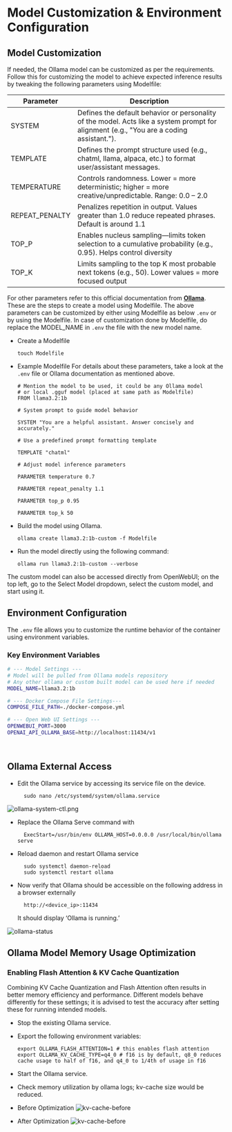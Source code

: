 # Model Customization & Environment Configuration

## Model Customization 
If needed, the Ollama model can be customized as per the requirements. Follow this for customizing the model to achieve expected inference results by tweaking the following parameters using Modelfile: 

| Parameter                                               | Description                |
|---------------------------------------------------------|----------------------------|
| SYSTEM                                                  | Defines the default behavior or personality of the model. Acts like a system prompt for alignment (e.g., "You are a coding assistant.").  |
| TEMPLATE                                                | Defines the prompt structure used (e.g., chatml, llama, alpaca, etc.) to format user/assistant messages.   |
| TEMPERATURE                                             | Controls randomness. Lower = more deterministic; higher = more creative/unpredictable. Range: 0.0 – 2.0  |
| REPEAT_PENALTY                                          | Penalizes repetition in output. Values greater than 1.0 reduce repeated phrases. Default is around 1.1  |
| TOP_P                                                   | Enables nucleus sampling—limits token selection to a cumulative probability (e.g., 0.95). Helps control diversity  |
| TOP_K                                                   | Limits sampling to the top K most probable next tokens (e.g., 50). Lower values = more focused output  |

For other parameters refer to this official documentation from [**Ollama**](https://github.com/ollama/ollama/blob/main/docs/modelfile.md). These are the steps to create a model using Modelfile. The above parameters can be customized by either using Modelfile as below ```.env``` or by using the Modelfile. In case of customization done by Modelfile, do replace the MODEL_NAME in ```.env``` the file with the new model name.

- Create a Modelfile

    ```
    touch Modelfile
    ```

- Example Modelfile
  For details about these parameters, take a look at the ```.env``` file or Ollama documentation as mentioned above.
  ```
  # Mention the model to be used, it could be any Ollama model 
  # or local .gguf model (placed at same path as Modelfile)
  FROM llama3.2:1b

  # System prompt to guide model behavior 

  SYSTEM "You are a helpful assistant. Answer concisely and accurately." 

  # Use a predefined prompt formatting template 

  TEMPLATE "chatml" 

  # Adjust model inference parameters 

  PARAMETER temperature 0.7 

  PARAMETER repeat_penalty 1.1 

  PARAMETER top_p 0.95 

  PARAMETER top_k 50 
  ```

- Build the model using Ollama. 
  ```
  ollama create llama3.2:1b-custom -f Modelfile 
  ```

- Run the model directly using the following command: 
  ```
  ollama run llama3.2:1b-custom --verbose
  ```  

The custom model can also be accessed directly from OpenWebUI; on the top left, go to the Select Model dropdown, select the custom model, and start using it. 


## Environment Configuration

The `.env` file allows you to customize the runtime behavior of the container using environment variables.

### Key Environment Variables
``` bash
# --- Model Settings ---
# Model will be pulled from Ollama models repository
# Any other ollama or custom built model can be used here if needed
MODEL_NAME=llama3.2:1b

# --- Docker Compose File Settings---
COMPOSE_FILE_PATH=./docker-compose.yml

# --- Open Web UI Settings ---
OPENWEBUI_PORT=3000
OPENAI_API_OLLAMA_BASE=http://localhost:11434/v1

 
```

## Ollama External Access
- Edit the Ollama service by accessing its service file on the device.
  ```
    sudo nano /etc/systemd/system/ollama.service
  ```
![ollama-system-ctl.png](..%2Fdata%2Fimages%2Follama-system-ctl.png)

- Replace the Ollama Serve command with
  ```
    ExecStart=/usr/bin/env OLLAMA_HOST=0.0.0.0 /usr/local/bin/ollama serve
  ```
- Reload daemon and restart Ollama service
  ```
    sudo systemctl daemon-reload
    sudo systemctl restart ollama
  ```
- Now verify that Ollama should be accessible on the following address in a browser externally
  ```
    http://<device_ip>:11434
  ```
  It should display ‘Ollama is running.’ 

![ollama-status](..%2Fdata%2Fimages%2Follama-status.png)

## Ollama Model Memory Usage Optimization

### Enabling Flash Attention & KV Cache Quantization

Combining KV Cache Quantization and Flash Attention often results in better memory efficiency and performance. Different models behave differently for these settings; it is advised to test the accuracy after setting these for running intended models.


- Stop the existing Ollama service. 
- Export the following environment variables:
  ```
  export OLLAMA_FLASH_ATTENTION=1 # this enables flash attention
  export OLLAMA_KV_CACHE_TYPE=q4_0 # f16 is by default, q8_0 reduces cache usage to half of f16, and q4_0 to 1/4th of usage in f16
  ```
- Start the Ollama service. 
- Check memory utilization by ollama logs; kv-cache size would be reduced. 
- Before Optimization
![kv-cache-before](..%2Fdata%2Fimages%2Fkvcache-before.png)

- After Optimization
![kv-cache-before](..%2Fdata%2Fimages%2Fkvcache-after.png)